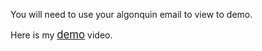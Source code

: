 ﻿You will need to use your algonquin email to view to demo.

Here is my  <span style ="font-size:larger;">[demo](https://algonquinlivecom-my.sharepoint.com/:v:/g/personal/sain0122_algonquinlive_com/EczolMpndk1LoHUAnKgsc54BVjeqcXhhO4hRT7xewBgiig?e=ryjDxS "Demo video")</span> video.
